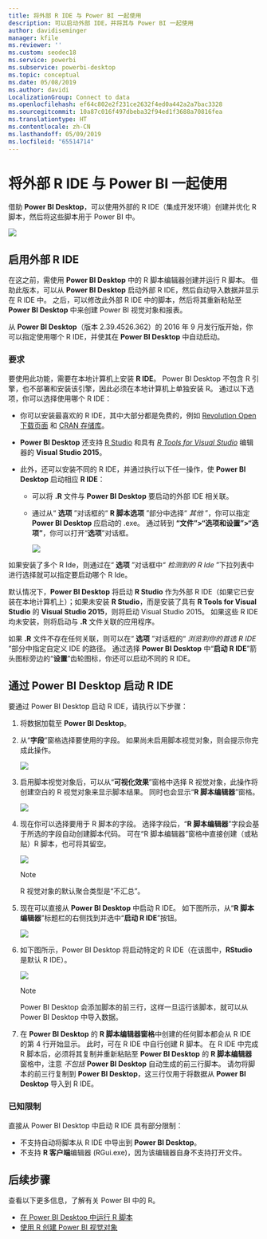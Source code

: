 ```yaml
---
title: 将外部 R IDE 与 Power BI 一起使用
description: 可以启动外部 IDE，并将其与 Power BI 一起使用
author: davidiseminger
manager: kfile
ms.reviewer: ''
ms.custom: seodec18
ms.service: powerbi
ms.subservice: powerbi-desktop
ms.topic: conceptual
ms.date: 05/08/2019
ms.author: davidi
LocalizationGroup: Connect to data
ms.openlocfilehash: ef64c802e2f231ce2632f4ed0a442a2a7bac3328
ms.sourcegitcommit: 10a87c016f497dbeba32f94ed1f3688a70816fea
ms.translationtype: HT
ms.contentlocale: zh-CN
ms.lasthandoff: 05/09/2019
ms.locfileid: "65514714"
---
```

# <a name="use-an-external-r-ide-with-power-bi"></a>将外部 R IDE 与 Power BI 一起使用
借助 **Power BI Desktop**，可以使用外部的 R IDE（集成开发环境）创建并优化 R 脚本，然后将这些脚本用于 Power BI 中。

![](media/desktop-r-ide/r-ide_1a.png)

## <a name="enable-an-external-r-ide"></a>启用外部 R IDE
在这之前，需使用 **Power BI Desktop** 中的 R 脚本编辑器创建并运行 R 脚本。 借助此版本，可以从 **Power BI Desktop** 启动外部 R IDE，然后自动导入数据并显示在 R IDE 中。 之后，可以修改此外部 R IDE 中的脚本，然后将其重新粘贴至 **Power BI Desktop** 中来创建 Power BI 视觉对象和报表。

从 **Power BI Desktop**（版本 2.39.4526.362）的 2016 年 9 月发行版开始，你可以指定使用哪个 R IDE，并使其在 **Power BI Desktop** 中自动启动。

### <a name="requirements"></a>要求
要使用此功能，需要在本地计算机上安装 **R IDE**。 Power BI Desktop 不包含 R 引擎，也不部署和安装该引擎，因此必须在本地计算机上单独安装 R。 通过以下选项，你可以选择使用哪个 R IDE：

* 你可以安装最喜欢的 R IDE，其中大部分都是免费的，例如 [Revolution Open 下载页面](https://mran.revolutionanalytics.com/download/) 和 [CRAN 存储库](https://cran.r-project.org/bin/windows/base/)。
* **Power BI Desktop** 还支持 [R Studio](https://www.rstudio.com/) 和具有 [*R Tools for Visual Studio*](https://beta.visualstudio.com/vs/rtvs/) 编辑器的 **Visual Studio 2015**。
* 此外，还可以安装不同的 R IDE，并通过执行以下任一操作，使 **Power BI Desktop** 启动相应 **R IDE**：
  
  * 可以将 **.R** 文件与 **Power BI Desktop** 要启动的外部 IDE 相关联。
  * 通过从“ **选项** ”对话框的“ **R 脚本选项** ”部分中选择“ *其他* ”，你可以指定 **Power BI Desktop** 应启动的 .exe。 通过转到 **“文件”>“选项和设置”>“选项”**，你可以打开“**选项**”对话框。
    
    ![](media/desktop-r-ide/r-ide_1b.png)

如果安装了多个 R Ide，则通过在“ **选项** ”对话框中“ *检测到的 R Ide* ”下拉列表中进行选择就可以指定要启动哪个 R Ide。

默认情况下，**Power BI Desktop** 将启动 **R Studio** 作为外部 R IDE（如果它已安装在本地计算机上）；如果未安装 **R Studio**，而是安装了具有 **R Tools for Visual Studio** 的 **Visual Studio 2015**，则将启动 Visual Studio 2015。 如果这些 R IDE 均未安装，则将启动与 **.R** 文件关联的应用程序。

如果 **.R** 文件不存在任何关联，则可以在“ **选项** ”对话框的“ *浏览到你的首选 R IDE* ”部分中指定自定义 IDE 的路径。 通过选择 **Power BI Desktop** 中“**启动 R IDE**”箭头图标旁边的“**设置**”齿轮图标，你还可以启动不同的 R IDE。

## <a name="launch-an-r-ide-from-power-bi-desktop"></a>通过 Power BI Desktop 启动 R IDE
要通过 Power BI Desktop 启动 R IDE，请执行以下步骤：

1. 将数据加载至 **Power BI Desktop**。
2. 从“**字段**”窗格选择要使用的字段。 如果尚未启用脚本视觉对象，则会提示你完成此操作。
   
   ![](media/desktop-r-ide/r-ide_3.png)
3. 启用脚本视觉对象后，可以从“**可视化效果**”窗格中选择 R 视觉对象，此操作将创建空白的 R 视觉对象来显示脚本结果。 同时也会显示“**R 脚本编辑器**”窗格。
   
   ![](media/desktop-r-ide/r-ide_4.png)
4. 现在你可以选择要用于 R 脚本的字段。 选择字段后，“**R 脚本编辑器**”字段会基于所选的字段自动创建脚本代码。 可在“R 脚本编辑器”窗格中直接创建（或粘贴）R 脚本，也可将其留空。
   
   ![](media/desktop-r-ide/r-ide_5.png)
   
   > [!NOTE]
   > R 视觉对象的默认聚合类型是“不汇总”。
   > 
   > 
5. 现在可以直接从 **Power BI Desktop** 中启动 R IDE。 如下图所示，从“**R 脚本编辑器**”标题栏的右侧找到并选中“**启动 R IDE**”按钮。
   
   ![](media/desktop-r-ide/r-ide_6.png)
6. 如下图所示，Power BI Desktop 将启动特定的 R IDE（在该图中，**RStudio** 是默认 R IDE）。
   
   ![](media/desktop-r-ide/r-ide_7.png)
   
   > [!NOTE]
   > Power BI Desktop 会添加脚本的前三行，这样一旦运行该脚本，就可以从 Power BI Desktop 中导入数据。
   > 
   > 
7. 在 **Power BI Desktop** 的 **R 脚本编辑器窗格**中创建的任何脚本都会从 R IDE 的第 4 行开始显示。 此时，可在 R IDE 中自行创建 R 脚本。 在 R IDE 中完成 R 脚本后，必须将其复制并重新粘贴至 **Power BI Desktop** 的 **R 脚本编辑器** 窗格中，注意 *不包括*  **Power BI Desktop** 自动生成的前三行脚本。 请勿将脚本的前三行复制到 **Power BI Desktop**，这三行仅用于将数据从 **Power BI Desktop** 导入到 R IDE。

### <a name="known-limitations"></a>已知限制
直接从 Power BI Desktop 中启动 R IDE 具有部分限制：

* 不支持自动将脚本从 R IDE 中导出到 **Power BI Desktop**。
* 不支持 **R 客户端**编辑器 (RGui.exe)，因为该编辑器自身不支持打开文件。

## <a name="next-steps"></a>后续步骤
查看以下更多信息，了解有关 Power BI 中的 R。

* [在 Power BI Desktop 中运行 R 脚本](desktop-r-scripts.md)
* [使用 R 创建 Power BI 视觉对象](desktop-r-visuals.md)

